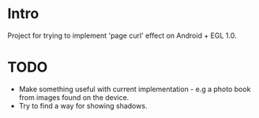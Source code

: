 Intro
=====

Project for trying to implement 'page curl' effect on Android + EGL 1.0.

TODO
====
* Make something useful with current implementation - e.g a photo book from images found on the device.
* Try to find a way for showing shadows.
